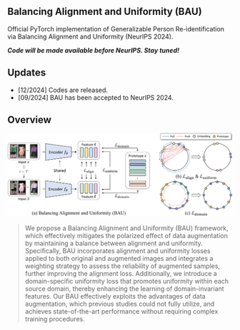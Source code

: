## Balancing Alignment and Uniformity (BAU) 

Official PyTorch implementation of Generalizable Person Re-identification via Balancing Alignment and Uniformity (NeurIPS 2024).

***Code will be made available before NeurIPS. Stay tuned!***

## Updates
- [12/2024] Codes are released.
- [09/2024] BAU has been accepted to NeurIPS 2024.

## Overview
![overview](figs/overview.jpg)
> We propose a Balancing Alignment and Uniformity (BAU) framework, which effectively mitigates the polarized effect of data augmentation by maintaining a balance between alignment and uniformity. Specifically, BAU incorporates alignment and uniformity losses applied to both original and augmented images and integrates a weighting strategy to assess the reliability of augmented samples, further improving the alignment loss. Additionally, we introduce a domain-specific uniformity loss that promotes uniformity within each source domain, thereby enhancing the learning of domain-invariant features. Our BAU effectively exploits the advantages of data augmentation, which previous studies could not fully utilize, and achieves state-of-the-art performance without requiring complex training procedures.

